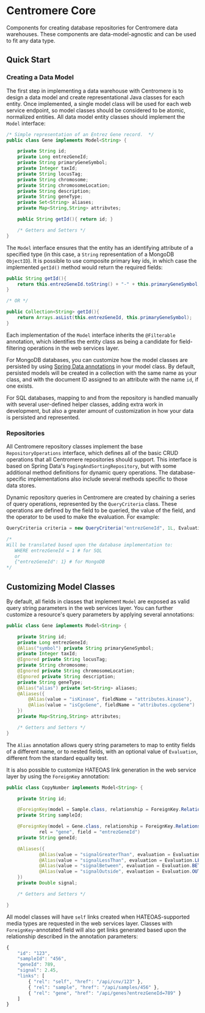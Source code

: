 # Centromere Core

Components for creating database repositories for Centromere data warehouses.  These components are data-model-agnostic and can be used to fit any data type.  

## Quick Start

### Creating a Data Model

The first step in implementing a data warehouse with Centromere is to design a data model and create representational Java classes for each entity.  Once implemented, a single model class will be used for each web service endpoint, so model classes should be considered to be atomic, normalized entities.  All data model entity classes should implement the `Model` interface:

```java
/* Simple representation of an Entrez Gene record.  */
public class Gene implements Model<String> {

	private String id;
	private Long entrezGeneId;
	private String primaryGeneSymbol;
	private Integer taxId;
	private String locusTag;
	private String chromosome;
	private String chromosomeLocation;
	private String description;
	private String geneType;
	private Set<String> aliases;
	private Map<String,String> attributes;

	public String getId(){ return id; }

	/* Getters and Setters */
}

```

The `Model` interface ensures that the entity has an identifying attribute of a specified type (in this case, a `String` representation of a MongoDB `ObjectID`).  It is possible to use composite primary key ids, in which case the implemented `getId()` method would return the required fields:

```java
public String getId(){
	return this.entrezGeneId.toString() + "-" + this.primaryGeneSymbol;
}

/* OR */

public Collection<String> getId(){
	return Arrays.asList(this.entrezGeneId, this.primaryGeneSymbol);
}
```

Each implementation of the `Model` interface inherits the `@Filterable` annotation, which identifies the entity class as being a candidate for field-filtering operations in the web services layer.

For MongoDB databases, you can customize how the model classes are persisted by using [Spring Data annotations](http://docs.spring.io/spring-data/data-document/docs/current/reference/html/#mapping-usage-annotations) in your model class.  By default, persisted models will be created in a collection with the same name as your class, and with the document ID assigned to an attribute with the name `id`, if one exists.

For SQL databases, mapping to and from the repository is handled manually with several user-defined helper classes, adding extra work in development, but also a greater amount of customization in how your data is persisted and represented.

### Repositories

All Centromere repository classes implement the base `RepositoryOperations` interface, which defines all of the basic CRUD operations that all Centromere repositories should support.  This interface is based on Spring Data's `PagingAndSortingRepository`, but with some additional method definitions for dynamic query operations.  The database-specific implementations also include several methods specific to those data stores.

Dynamic repository queries in Centromere are created by chaining a series of query operations, represented by the `QueryCriteria` class.  These operations are defined by the field to be queried, the value of the field, and the operator to be used to make the evaluation.  For example:

```java
QueryCriteria criteria = new QueryCriteria("entrezGeneId", 1L, Evaluation.EQUALS)

/*
Will be translated based upon the database implementation to:
   WHERE entrezGeneId = 1 # for SQL
   or
   {"entrezGeneId": 1} # for MongoDB
*/

```

## Customizing Model Classes

By default, all fields in classes that implement `Model` are exposed as valid query string parameters in the web services layer.  You can further customize a resource's query parameters by applying several annotations:

```java
public class Gene implements Model<String> {

	private String id;
	private Long entrezGeneId;
	@Alias("symbol") private String primaryGeneSymbol;
	private Integer taxId;
	@Ignored private String locusTag;
	private String chromosome;
	@Ignored private String chromosomeLocation;
	@Ignored private String description;
	private String geneType;
	@Alias("alias") private Set<String> aliases;
	@Aliases({
		@Alias(value = "isKinase", fieldName = "attributes.kinase"),
		@Alias(value = "isCgcGene", fieldName = "attributes.cgcGene")
	})
	private Map<String,String> attributes;

	/* Getters and Setters */
}
```

The `Alias` annotation allows query string parameters to map to entity fields of a different name, or to nested fields, with an optional value of `Evaluation`, different from the standard equality test.

It is also possible to customize HATEOAS link generation in the web service layer by using the `ForeignKey` annotation:

```java
public class CopyNumber implements Model<String> {

	private String id;

	@ForeignKey(model = Sample.class, relationship = ForeignKey.Relationship.MANY_TO_ONE, rel = "sample")
	private String sampleId;

	@ForeignKey(model = Gene.class, relationship = ForeignKey.Relationship.MANY_TO_ONE,
			rel = "gene", field = "entrezGeneId")
	private String geneId;

	@Aliases({
			@Alias(value = "signalGreaterThan", evaluation = Evaluation.GREATER_THAN),
			@Alias(value = "signalLessThan", evaluation = Evaluation.LESS_THAN),
			@Alias(value = "signalBetween", evaluation = Evaluation.BETWEEN),
			@Alias(value = "signalOutside", evaluation = Evaluation.OUTSIDE_INCLUSIVE)
	})
	private Double signal;

	/* Getters and Setters */

}
```

All model classes will have `self` links created when HATEOAS-supported media types are requested in the web services layer.  Classes with `ForeignKey`-annotated field will also get links generated based upon the relationship described in the annotation parameters:

```javascript
{
	"id": "123",
	"sampleId": "456",
	"geneId": 789,
	"signal": 2.45,
	"links": [
		{ "rel": "self", "href": "/api/cnv/123" },
		{ "rel": "sample", "href": "/api/samples/456" },
		{ "rel": "gene", "href": "/api/genes?entrezGeneId=789" }
	]
}
```
